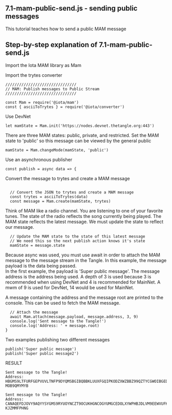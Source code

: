 ## 7.1-mam-public-send.js - sending public messages

This tutorial teaches how to send a public MAM message

## Step-by-step explanation of 7.1-mam-public-send.js


Import the Iota MAM library as Mam


Import the trytes converter

```
///////////////////////////////
// MAM: Publish messages to Public Stream
///////////////////////////////

const Mam = require('@iota/mam')
const { asciiToTrytes } = require('@iota/converter')
```

Use DevNet

```
let mamState = Mam.init('https://nodes.devnet.thetangle.org:443')
```

There are three MAM states:  public, private, and restricted.  Set the MAM state to 'public' so this message can be viewed by the general public


```
mamState = Mam.changeMode(mamState, 'public')
```

Use an asynchronous publisher


```
const publish = async data => {

```

Convert the message to trytes and create a MAM message

```

  // Convert the JSON to trytes and create a MAM message
  const trytes = asciiToTrytes(data)
  const message = Mam.create(mamState, trytes)

```

Think of MAM like a radio channel.  You are listening to one of your favorite tunes.  The state of the radio reflects the song currently being played.  The MAM state reflects the latest message.  We must update the state to reflect our message.


```
  // Update the MAM state to the state of this latest message
  // We need this so the next publish action knows it's state
  mamState = message.state
```

Because async was used, you must use await in order to attach the MAM message to the message stream in the Tangle.  In this example, the message payload is the data being passed.  
In the first example, the payload is 'Super public message'.  The message address is the address being used.  A depth of 3 is used because 3 is recommended when using DevNet and 4 is recommended for MainNet.
A mwm of 9 is used for DevNet, 14 would be used for MainNet.

A message containing the address and the message root are printed to the console.  This can be used to fetch the MAM message.


```
  // Attach the message
  await Mam.attach(message.payload, message.address, 3, 9)
  console.log('Sent message to the Tangle!')
  console.log('Address: ' + message.root)
}

```

Two examples publishing two different messages

```
publish('Super public message')
publish('Super public message2')

```

RESULT


```
Sent message to the Tangle!
Address: HBGMS9LTFURFGEPVUVLTNFP9DYQMSBGIBQBBKLUUXFGQIPKODZXWZBBZ99QZTYCGWOIBGED
MOB9QMYMYB

Sent message to the Tangle!
Address: CANAQEFDJOVY9AQYYSYGMS9RYUOYNCZT9OCUKHGNCOGYUMGCEDOLXYWPHBJDLVM9EEWVUFK
KJZMMFPHNG

```
